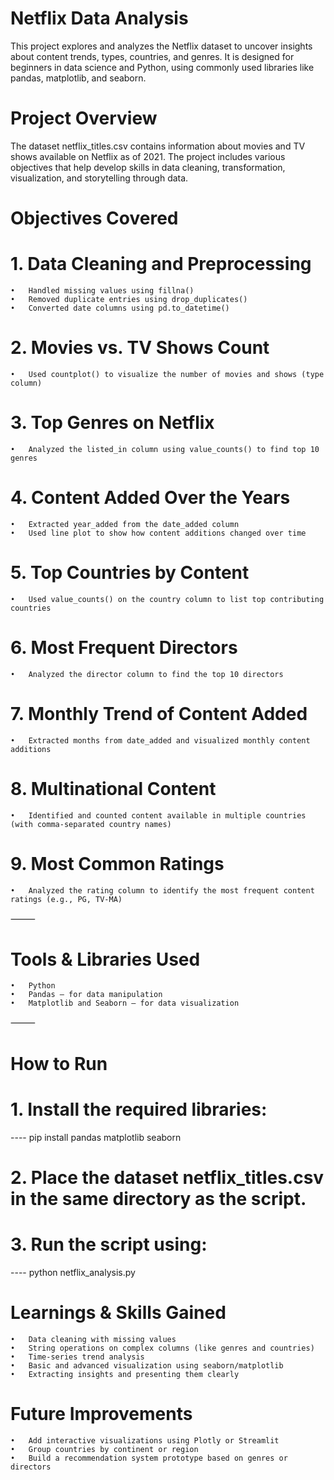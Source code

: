 # Netflix Data Analysis
This project explores and analyzes the Netflix dataset to uncover insights about content trends, types, countries, and genres. It is designed for beginners in data science and Python, using commonly used libraries like pandas, matplotlib, and seaborn.
# Project Overview
The dataset netflix_titles.csv contains information about movies and TV shows available on Netflix as of 2021. The project includes various objectives that help develop skills in data cleaning, transformation, visualization, and storytelling through data.

# Objectives Covered
# 1.	Data Cleaning and Preprocessing
	•	Handled missing values using fillna()
	•	Removed duplicate entries using drop_duplicates()
	•	Converted date columns using pd.to_datetime()
# 2.	Movies vs. TV Shows Count
	•	Used countplot() to visualize the number of movies and shows (type column)
# 3.	Top Genres on Netflix
	•	Analyzed the listed_in column using value_counts() to find top 10 genres
# 4.	Content Added Over the Years
	•	Extracted year_added from the date_added column
	•	Used line plot to show how content additions changed over time
# 5.	Top Countries by Content
	•	Used value_counts() on the country column to list top contributing countries
# 6.	Most Frequent Directors
	•	Analyzed the director column to find the top 10 directors
# 7.	Monthly Trend of Content Added
	•	Extracted months from date_added and visualized monthly content additions
# 8.	Multinational Content
	•	Identified and counted content available in multiple countries (with comma-separated country names)
# 9.	Most Common Ratings
	•	Analyzed the rating column to identify the most frequent content ratings (e.g., PG, TV-MA)

⸻

# Tools & Libraries Used
	•	Python
	•	Pandas – for data manipulation
	•	Matplotlib and Seaborn – for data visualization

⸻
# How to Run
# 1.	Install the required libraries:
  ----  pip install pandas matplotlib seaborn
# 2.  Place the dataset netflix_titles.csv in the same directory as the script.
# 3.  Run the script using:
  ---- python netflix_analysis.py     

# Learnings & Skills Gained
	•	Data cleaning with missing values
	•	String operations on complex columns (like genres and countries)
	•	Time-series trend analysis
	•	Basic and advanced visualization using seaborn/matplotlib
	•	Extracting insights and presenting them clearly

# Future Improvements
	•	Add interactive visualizations using Plotly or Streamlit
	•	Group countries by continent or region
	•	Build a recommendation system prototype based on genres or directors
